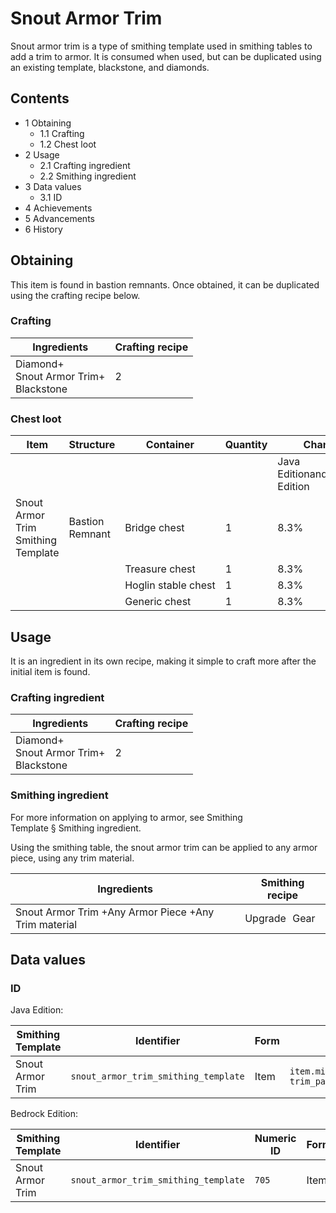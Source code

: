 # Snout Armor Trim
Snout armor trim is a type of smithing template used in smithing tables to add a trim to armor. It is consumed when used, but can be duplicated using an existing template, blackstone, and diamonds.

## Contents
- 1 Obtaining
	- 1.1 Crafting
	- 1.2 Chest loot
- 2 Usage
	- 2.1 Crafting ingredient
	- 2.2 Smithing ingredient
- 3 Data values
	- 3.1 ID
- 4 Achievements
- 5 Advancements
- 6 History

## Obtaining
This item is found in bastion remnants. Once obtained, it can be duplicated using the crafting recipe below.

### Crafting
| Ingredients                                   | Crafting recipe |
|-----------------------------------------------|-----------------|
| Diamond+<br/>Snout Armor Trim+<br/>Blackstone | 2               |

### Chest loot
| Item                               | Structure       | Container           | Quantity | Chance                         |
|------------------------------------|-----------------|---------------------|----------|--------------------------------|
|                                    |                 |                     |          | Java EditionandBedrock Edition |
| Snout Armor Trim Smithing Template | Bastion Remnant | Bridge chest        | 1        | 8.3%                           |
|                                    |                 | Treasure chest      | 1        | 8.3%                           |
|                                    |                 | Hoglin stable chest | 1        | 8.3%                           |
|                                    |                 | Generic chest       | 1        | 8.3%                           |

## Usage
It is an ingredient in its own recipe, making it simple to craft more after the initial item is found.

### Crafting ingredient
| Ingredients                                   | Crafting recipe |
|-----------------------------------------------|-----------------|
| Diamond+<br/>Snout Armor Trim+<br/>Blackstone | 2               |

### Smithing ingredient
For more information on applying to armor, see Smithing Template § Smithing ingredient.

Using the smithing table, the snout armor trim can be applied to any armor piece, using any trim material.

| Ingredients                                          | Smithing recipe |
|------------------------------------------------------|-----------------|
| Snout Armor Trim +Any Armor Piece +Any Trim material | Upgrade Gear    |

## Data values
### ID
Java Edition:

| Smithing Template | Identifier                           | Form | Translation key                                                                        |
|-------------------|--------------------------------------|------|----------------------------------------------------------------------------------------|
| Snout Armor Trim  | `snout_armor_trim_smithing_template` | Item | `item.minecraft.snout_armor_trim_smithing_template`<br/>`trim_pattern.minecraft.snout` |

Bedrock Edition:

| Smithing Template | Identifier                           | Numeric ID | Form | Translation key                                             |
|-------------------|--------------------------------------|------------|------|-------------------------------------------------------------|
| Snout Armor Trim  | `snout_armor_trim_smithing_template` | `705`      | Item | `item.smithing_template.name`<br/>`trim_pattern.snout.name` |

